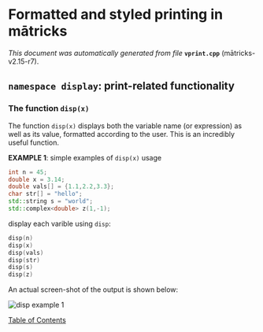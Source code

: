 
# Formatted and styled printing in mātricks
_This document was automatically generated from file_ **`vprint.cpp`** (mātricks-v2.15-r7).

## `namespace display`: print-related functionality
### The function `disp(x)`


The function `disp(x)` displays both the variable name (or expression) as well as its value, formatted according to the user.   This is an incredibly useful function.


**EXAMPLE 1**: simple examples of `disp(x)` usage


```C++
int n = 45;
double x = 3.14;
double vals[] = {1.1,2.2,3.3};
char str[] = "hello";
std::string s = "world";
std::complex<double> z(1,-1);
```
display each varible using `disp`:


```C++
disp(n)
disp(x)
disp(vals)
disp(str)
disp(s)
disp(z)
```


An actual screen-shot of the output is shown below:


![disp example 1](disp_example1.png)

[Table of Contents](README.md)
